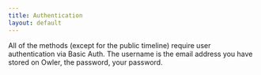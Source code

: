 ```yaml
---
title: Authentication
layout: default
---
```


All of the methods (except for the public timeline) require user authentication via Basic Auth. The username is the email address you have stored on Owler, the password, your password.